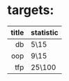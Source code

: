 # targets:

| title | statistic |
| ----: | :-------- |
|    db | 5\15      |
|   oop | 9\15      |
|   tfp | 25\100    |
